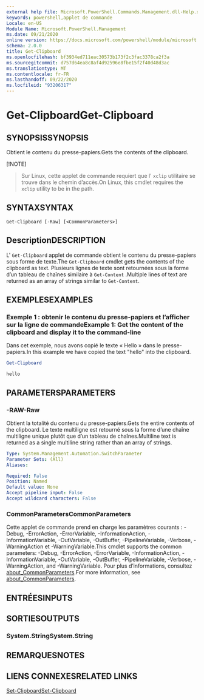 ```yaml
---
external help file: Microsoft.PowerShell.Commands.Management.dll-Help.xml
keywords: powershell,applet de commande
Locale: en-US
Module Name: Microsoft.PowerShell.Management
ms.date: 09/21/2020
online version: https://docs.microsoft.com/powershell/module/microsoft.powershell.management/get-clipboard?view=powershell-7&WT.mc_id=ps-gethelp
schema: 2.0.0
title: Get-Clipboard
ms.openlocfilehash: bf3934ed711eac30573b173f2c3fac3378ca2f3a
ms.sourcegitcommit: d757d64ea8c8af4d92596e8fbe15f2f40d48d3ac
ms.translationtype: MT
ms.contentlocale: fr-FR
ms.lasthandoff: 09/22/2020
ms.locfileid: "93206317"
---
```

# <span data-ttu-id="02d91-103">Get-Clipboard</span><span class="sxs-lookup"><span data-stu-id="02d91-103">Get-Clipboard</span></span>

## <span data-ttu-id="02d91-104">SYNOPSIS</span><span class="sxs-lookup"><span data-stu-id="02d91-104">SYNOPSIS</span></span>
<span data-ttu-id="02d91-105">Obtient le contenu du presse-papiers.</span><span class="sxs-lookup"><span data-stu-id="02d91-105">Gets the contents of the clipboard.</span></span>

[!NOTE]
> <span data-ttu-id="02d91-106">Sur Linux, cette applet de commande requiert que l' `xclip` utilitaire se trouve dans le chemin d’accès.</span><span class="sxs-lookup"><span data-stu-id="02d91-106">On Linux, this cmdlet requires the `xclip` utility to be in the path.</span></span>

## <span data-ttu-id="02d91-107">SYNTAX</span><span class="sxs-lookup"><span data-stu-id="02d91-107">SYNTAX</span></span>

```
Get-Clipboard [-Raw] [<CommonParameters>]
```

## <span data-ttu-id="02d91-108">Description</span><span class="sxs-lookup"><span data-stu-id="02d91-108">DESCRIPTION</span></span>

<span data-ttu-id="02d91-109">L' `Get-Clipboard` applet de commande obtient le contenu du presse-papiers sous forme de texte.</span><span class="sxs-lookup"><span data-stu-id="02d91-109">The `Get-Clipboard` cmdlet gets the contents of the clipboard as text.</span></span> <span data-ttu-id="02d91-110">Plusieurs lignes de texte sont retournées sous la forme d’un tableau de chaînes similaire à `Get-Content` .</span><span class="sxs-lookup"><span data-stu-id="02d91-110">Multiple lines of text are returned as an array of strings similar to `Get-Content`.</span></span>

## <span data-ttu-id="02d91-111">EXEMPLES</span><span class="sxs-lookup"><span data-stu-id="02d91-111">EXAMPLES</span></span>

### <span data-ttu-id="02d91-112">Exemple 1 : obtenir le contenu du presse-papiers et l’afficher sur la ligne de commande</span><span class="sxs-lookup"><span data-stu-id="02d91-112">Example 1: Get the content of the clipboard and display it to the command-line</span></span>

<span data-ttu-id="02d91-113">Dans cet exemple, nous avons copié le texte « Hello » dans le presse-papiers.</span><span class="sxs-lookup"><span data-stu-id="02d91-113">In this example we have copied the text "hello" into the clipboard.</span></span>

```powershell
Get-Clipboard
```

```Output
hello
```

## <span data-ttu-id="02d91-114">PARAMETERS</span><span class="sxs-lookup"><span data-stu-id="02d91-114">PARAMETERS</span></span>

### <span data-ttu-id="02d91-115">-RAW</span><span class="sxs-lookup"><span data-stu-id="02d91-115">-Raw</span></span>

<span data-ttu-id="02d91-116">Obtient la totalité du contenu du presse-papiers.</span><span class="sxs-lookup"><span data-stu-id="02d91-116">Gets the entire contents of the clipboard.</span></span> <span data-ttu-id="02d91-117">Le texte multiligne est retourné sous la forme d’une chaîne multiligne unique plutôt que d’un tableau de chaînes.</span><span class="sxs-lookup"><span data-stu-id="02d91-117">Multiline text is returned as a single multiline string rather than an array of strings.</span></span>

```yaml
Type: System.Management.Automation.SwitchParameter
Parameter Sets: (All)
Aliases:

Required: False
Position: Named
Default value: None
Accept pipeline input: False
Accept wildcard characters: False
```

### <span data-ttu-id="02d91-118">CommonParameters</span><span class="sxs-lookup"><span data-stu-id="02d91-118">CommonParameters</span></span>

<span data-ttu-id="02d91-119">Cette applet de commande prend en charge les paramètres courants : -Debug, -ErrorAction, -ErrorVariable, -InformationAction, -InformationVariable, -OutVariable, -OutBuffer, -PipelineVariable, -Verbose, -WarningAction et -WarningVariable.</span><span class="sxs-lookup"><span data-stu-id="02d91-119">This cmdlet supports the common parameters: -Debug, -ErrorAction, -ErrorVariable, -InformationAction, -InformationVariable, -OutVariable, -OutBuffer, -PipelineVariable, -Verbose, -WarningAction, and -WarningVariable.</span></span> <span data-ttu-id="02d91-120">Pour plus d’informations, consultez [about_CommonParameters](https://go.microsoft.com/fwlink/?LinkID=113216).</span><span class="sxs-lookup"><span data-stu-id="02d91-120">For more information, see [about_CommonParameters](https://go.microsoft.com/fwlink/?LinkID=113216).</span></span>

## <span data-ttu-id="02d91-121">ENTRÉES</span><span class="sxs-lookup"><span data-stu-id="02d91-121">INPUTS</span></span>

## <span data-ttu-id="02d91-122">SORTIES</span><span class="sxs-lookup"><span data-stu-id="02d91-122">OUTPUTS</span></span>

### <span data-ttu-id="02d91-123">System.String</span><span class="sxs-lookup"><span data-stu-id="02d91-123">System.String</span></span>

## <span data-ttu-id="02d91-124">REMARQUES</span><span class="sxs-lookup"><span data-stu-id="02d91-124">NOTES</span></span>

## <span data-ttu-id="02d91-125">LIENS CONNEXES</span><span class="sxs-lookup"><span data-stu-id="02d91-125">RELATED LINKS</span></span>

[<span data-ttu-id="02d91-126">Set-Clipboard</span><span class="sxs-lookup"><span data-stu-id="02d91-126">Set-Clipboard</span></span>](Set-Clipboard.md)

